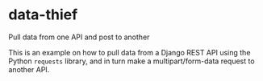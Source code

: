 # data-thief
Pull data from one API and post to another


This is an example on how to pull data from a Django REST API using the Python `requests` library, and in turn make a multipart/form-data request to another API.

